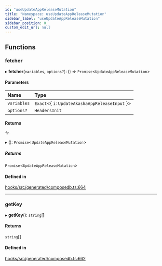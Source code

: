 ```yaml
---
id: "useUpdateAppReleaseMutation"
title: "Namespace: useUpdateAppReleaseMutation"
sidebar_label: "useUpdateAppReleaseMutation"
sidebar_position: 0
custom_edit_url: null
---
```


## Functions

### fetcher

▸ **fetcher**(`variables`, `options?`): () => `Promise`<`UpdateAppReleaseMutation`\>

#### Parameters

| Name | Type |
| :------ | :------ |
| `variables` | `Exact`<{ `i`: `UpdateAkashaAppReleaseInput`  }\> |
| `options?` | `HeadersInit` |

#### Returns

`fn`

▸ (): `Promise`<`UpdateAppReleaseMutation`\>

##### Returns

`Promise`<`UpdateAppReleaseMutation`\>

#### Defined in

[hooks/src/generated/composedb.ts:664](https://github.com/AKASHAorg/akasha-core/blob/6ca157f7/libs/hooks/src/generated/composedb.ts#L664)

___

### getKey

▸ **getKey**(): `string`[]

#### Returns

`string`[]

#### Defined in

[hooks/src/generated/composedb.ts:662](https://github.com/AKASHAorg/akasha-core/blob/6ca157f7/libs/hooks/src/generated/composedb.ts#L662)
